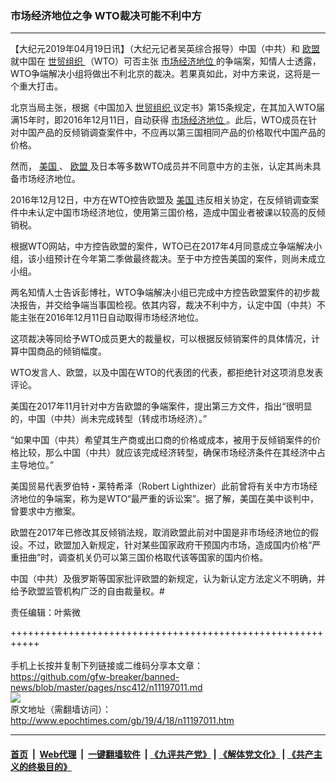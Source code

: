 ### 市场经济地位之争 WTO裁决可能不利中方
------------------------

<p>
 【大纪元2019年04月19日讯】（大纪元记者吴英综合报导）中国（中共）和
 <a href="http://www.epochtimes.com/gb/tag/%E6%AC%A7%E7%9B%9F.html">
  欧盟
 </a>
 就中国在
 <a href="http://www.epochtimes.com/gb/tag/%E4%B8%96%E8%B4%B8%E7%BB%84%E7%BB%87.html">
  世贸组织
 </a>
 （WTO）可否主张
 <a href="http://www.epochtimes.com/gb/tag/%E5%B8%82%E5%9C%BA%E7%BB%8F%E6%B5%8E%E5%9C%B0%E4%BD%8D.html">
  市场经济地位
 </a>
 的争端案，知情人士透露，WTO争端解决小组将做出不利北京的裁决。若果真如此，对中方来说，这将是一个重大打击。
</p>
<p>
 北京当局主张，根据《中国加入
 <a href="http://www.epochtimes.com/gb/tag/%E4%B8%96%E8%B4%B8%E7%BB%84%E7%BB%87.html">
  世贸组织
 </a>
 议定书》第15条规定，在其加入WTO届满15年时，即2016年12月11日，自动获得
 <a href="http://www.epochtimes.com/gb/tag/%E5%B8%82%E5%9C%BA%E7%BB%8F%E6%B5%8E%E5%9C%B0%E4%BD%8D.html">
  市场经济地位
 </a>
 。此后，WTO成员在针对中国产品的反倾销调查案件中，不应再以第三国相同产品的价格取代中国产品的价格。
</p>
<p>
 然而，
 <a href="http://www.epochtimes.com/gb/tag/%E7%BE%8E%E5%9B%BD.html">
  美国
 </a>
 、
 <a href="http://www.epochtimes.com/gb/tag/%E6%AC%A7%E7%9B%9F.html">
  欧盟
 </a>
 及日本等多数WTO成员并不同意中方的主张，认定其尚未具备市场经济地位。
</p>
<p>
 2016年12月12日，中方在WTO控告欧盟及
 <a href="http://www.epochtimes.com/gb/tag/%E7%BE%8E%E5%9B%BD.html">
  美国
 </a>
 违反相关协定，在反倾销调查案件中未认定中国市场经济地位，使用第三国价格，造成中国业者被课以较高的反倾销税。
</p>
<p>
 根据WTO网站，中方控告欧盟的案件，WTO已在2017年4月同意成立争端解决小组，该小组预计在今年第二季做最终裁决。至于中方控告美国的案件，则尚未成立小组。
</p>
<p>
 两名知情人士告诉彭博社，WTO争端解决小组已完成中方控告欧盟案件的初步裁决报告，并交给争端当事国检视。依其内容，裁决不利中方，认定中国（中共）不能主张在2016年12月11日自动取得市场经济地位。
</p>
<p>
 这项裁决等同给予WTO成员更大的裁量权，可以根据反倾销案件的具体情况，计算中国商品的倾销幅度。
</p>
<p>
 WTO发言人、欧盟，以及中国在WTO的代表团的代表，都拒绝针对这项消息发表评论。
</p>
<p>
 美国在2017年11月针对中方告欧盟的争端案件，提出第三方文件，指出“很明显的，中国（中共）尚未完成转型（转成市场经济）。”
</p>
<p>
 “如果中国（中共）希望其生产商或出口商的价格或成本，被用于反倾销案件的价格比较，那么中国（中共）就应该完成经济转型，确保市场经济条件在其经济中占主导地位。”
</p>
<p>
 美国贸易代表罗伯特・莱特希泽（Robert Lighthizer）此前曾将有关中方市场经济地位的争端案，称为是WTO“最严重的诉讼案”。据了解，美国在美中谈判中，曾要求中方撤案。
</p>
<p>
 欧盟在2017年已修改其反倾销法规，取消欧盟此前对中国是非市场经济地位的假设。不过，欧盟加入新规定，针对某些国家政府干预国内市场，造成国内价格“严重扭曲”时，调查机关仍可以第三国价格取代该等国家的国内价格。
</p>
<p>
 中国（中共）及俄罗斯等国家批评欧盟的新规定，认为新认定方法定义不明确，并给予欧盟监管机构广泛的自由裁量权。#
</p>
<p>
 责任编辑：叶紫微
</p>

+++++++++++++++++++++++++++++++++++++++++++++++++++++++++++<br/><br/>
手机上长按并复制下列链接或二维码分享本文章：<br/>
https://github.com/gfw-breaker/banned-news/blob/master/pages/nsc412/n11197011.md <br/>
<a href='https://github.com/gfw-breaker/banned-news/blob/master/pages/nsc412/n11197011.md'><img src='https://github.com/gfw-breaker/banned-news/blob/master/pages/nsc412/n11197011.md.png'/></a> <br/>
原文地址（需翻墙访问）：http://www.epochtimes.com/gb/19/4/18/n11197011.htm


------------------------
#### [首页](https://github.com/gfw-breaker/banned-news/blob/master/README.md) &nbsp;|&nbsp; [Web代理](https://github.com/labour-camp/helloworld) &nbsp;|&nbsp; [一键翻墙软件](https://github.com/gfw-breaker/nogfw/blob/master/README.md) &nbsp;| [《九评共产党》](https://github.com/gfw-breaker/9ping.md/blob/master/README.md#九评之一评共产党是什么) | [《解体党文化》](https://github.com/gfw-breaker/jtdwh.md/blob/master/README.md) | [《共产主义的终极目的》](https://github.com/gfw-breaker/gczydzjmd.md/blob/master/README.md)

